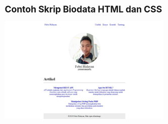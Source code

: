# Contoh Skrip Biodata HTML dan CSS

![gambar](https://raw.githubusercontent.com/febrihidayan/contoh-skrip-biodata-html-css/main/febrihidayan.png)